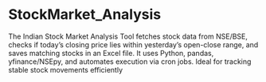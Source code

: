 # StockMarket_Analysis
The Indian Stock Market Analysis Tool fetches stock data from NSE/BSE, checks if today’s closing price lies within yesterday’s open-close range, and saves matching stocks in an Excel file. It uses Python, pandas, yfinance/NSEpy, and automates execution via cron jobs. Ideal for tracking stable stock movements efficiently
